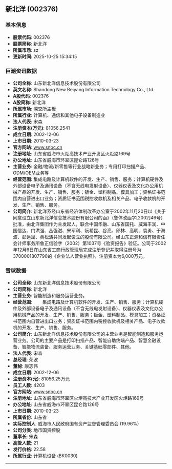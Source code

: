 ## 新北洋 (002376)

### 基本信息

- **股票代码**: 002376
- **股票简称**: 新北洋
- **所属市场**: sz
- **更新时间**: 2025-10-25 15:34:15

### 巨潮资讯数据

- **公司全称**: 山东新北洋信息技术股份有限公司
- **英文名称**: Shandong New Beiyang Information Technology Co., Ltd.
- **A股代码**: 002376
- **A股简称**: 新北洋
- **所属市场**: 深交所主板
- **所属行业**: 计算机、通信和其他电子设备制造业
- **法人代表**: 宋森
- **注册资本(万元)**: 81056.2541
- **成立日期**: 2002-12-06
- **上市日期**: 2010-03-23
- **官方网站**: www.snbc.cn
- **注册地址**: 山东省威海市火炬高技术产业开发区火炬路169号
- **办公地址**: 山东省威海市环翠区昆仑路126号
- **主营业务**: 金融/物流/新零售等行业战略新业务；专用打印扫描产品、ODM/OEM业务等
- **经营范围**: 集成电路及计算机软件的开发、生产、销售、服务；计算机硬件及外部设备电子及通讯设备（不含无线电发射设备）、仪器仪表及文化办公用机械产品的开发、生产、销售、服务；钣金、塑料制品、模具加工；资格证书范围内自营进出口业务；资质证书范围税控收款机及相关产品、电子收款机的开发、生产、销售、服务。
- **公司简介**: 新北洋系经山东省经济体制改革办公室于2002年11月20日以《关于同意设立山东新北洋信息技术股份有限公司的函》（鲁体改函字[2002]46号）批准，由北洋集团作为主发起人，联合中国华融、山东省国托、威海丰润、中国信达、门洪强、丛强滋、宋军利、阮希昆、谷亮、邱林、高明、袁勇、于海波、彭远斌、黄松涛共同发起设立的股份有限公司。经山东正源和信有限责任会计师事务所鲁正信验字（2002）第1037号《验资报告》验证。公司于2002年12月6日在山东省工商行政管理局完成注册登记并取得注册号为3700001807790的《企业法人营业执照》，注册资本为6,000万元。

### 雪球数据

- **公司全称**: 山东新北洋信息技术股份有限公司
- **公司简称**: 新北洋
- **主营业务**: 智能制造和服务运营业务。
- **经营范围**: 　　集成电路及计算机软件的开发、生产、销售、服务；计算机硬件及外部设备电子及通讯设备（不含无线电发射设备）、仪器仪表及文化办公用机械产品的开发、生产、销售、服务；钣金、塑料制品、模具加工；资格证书范围内自营进出口业务；资质证书范围内税控收款机及相关产品、电子收款机的开发、生产、销售、服务。
- **公司简介**: 山东新北洋信息技术股份有限公司的主营业务是智能制造和服务运营业务。公司的主要产品是打印扫描产品、智能自助终端产品、智慧金融设备、智能物流装备、服务运营业务、关键基础零部件、其他。
- **法人代表**: 宋森
- **总经理**: 荣波
- **董秘**: 康志伟
- **成立日期**: 2002-12-06
- **注册资本(元)**: 81056.25万元
- **员工人数**: 4203
- **官方网站**: www.snbc.cn
- **注册地址**: 山东省威海市环翠区火炬高技术产业开发区火炬路169号
- **办公地址**: 山东省威海市环翠区昆仑路126号
- **上市日期**: 2010-03-23
- **所属省份**: 山东省
- **实际控制人**: 威海市人民政府国有资产监督管理委员会 (19.96%)
- **公司分类**: 地市国资控股
- **董事长**: 宋森
- **高管人数**: 21
- **发行价格**: 22.58
- **所属行业**: 计算机设备 (BK0030)

---